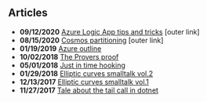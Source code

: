 ## Articles

* **09/12/2020** [Azure Logic App tips and tricks](https://www.georgeplotnikov.com/azure-logic-app-tips-and-tricks/) [outer link]
* **08/15/2020** [Cosmos partitioning](https://www.georgeplotnikov.com/cosmos-partitioning/) [outer link]
* **01/19/2019** [Azure outline](https://georgeplotnikov.github.io/articles/azure-outline)
* **10/02/2018** [The Provers proof](https://georgeplotnikov.github.io/articles/the-provers-proof)
* **05/01/2018** [Just in time hooking](https://georgeplotnikov.github.io/articles/just-in-time-hooking)
* **01/29/2018** [Elliptic curves smalltalk vol.2](https://georgeplotnikov.github.io/articles/elliptic-curves-smalltalk-p2)
* **12/13/2017** [Elliptic curves smalltalk vol.1](https://georgeplotnikov.github.io/articles/elliptic-curves-smalltalk-p1)
* **11/27/2017** [Tale about the tail call in dotnet](https://georgeplotnikov.github.io/articles/tale-tail-call-dotnet)
